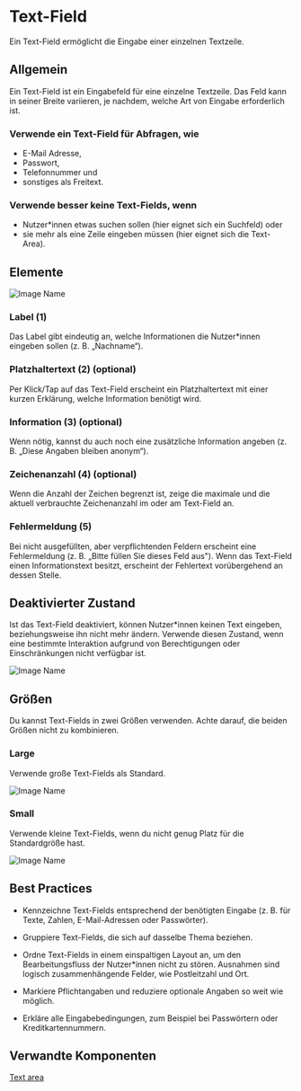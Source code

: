 # Text-Field

Ein Text-Field ermöglicht die Eingabe einer einzelnen Textzeile.

## Allgemein

Ein Text-Field ist ein Eingabefeld für eine einzelne Textzeile. Das Feld kann in seiner Breite variieren, je nachdem, welche Art von Eingabe erforderlich ist.

### Verwende ein Text-Field für Abfragen, wie

* E-Mail Adresse,
* Passwort,
* Telefonnummer und
* sonstiges als Freitext.

### Verwende besser keine Text-Fields, wenn

* Nutzer*innen etwas suchen sollen (hier eignet sich ein Suchfeld) oder
* sie mehr als eine Zeile eingeben müssen (hier eignet sich die Text-Area).

## Elemente

![Image Name](assets/3_components/text-input/input-field-elements.png)

### Label (1)

Das Label gibt eindeutig an, welche Informationen die Nutzer*innen eingeben sollen (z. B. „Nachname“).

### Platzhaltertext (2) (optional)

Per Klick/Tap auf das Text-Field erscheint ein Platzhaltertext mit einer kurzen Erklärung, welche Information benötigt wird.

### Information (3) (optional)

Wenn nötig, kannst du auch noch eine zusätzliche Information angeben (z. B. „Diese Angaben bleiben anonym“).

### Zeichenanzahl (4) (optional)

Wenn die Anzahl der Zeichen begrenzt ist, zeige die maximale und die aktuell verbrauchte Zeichenanzahl im oder am Text-Field an.

### Fehlermeldung (5)

Bei nicht ausgefüllten, aber verpflichtenden Feldern erscheint eine Fehlermeldung (z. B. „Bitte füllen Sie dieses Feld aus"). Wenn das Text-Field einen Informationstext besitzt, erscheint der Fehlertext vorübergehend an dessen Stelle. 

## Deaktivierter Zustand

Ist das Text-Field deaktiviert, können Nutzer*innen keinen Text eingeben, beziehungsweise ihn nicht mehr ändern. Verwende diesen Zustand, wenn eine bestimmte Interaktion aufgrund von Berechtigungen oder Einschränkungen nicht verfügbar ist.

![Image Name](assets/3_components/text-input/input_disabled.png)

## Größen

Du kannst Text-Fields in zwei Größen verwenden. Achte darauf, die beiden Größen nicht zu kombinieren.

### Large

Verwende große Text-Fields als Standard.

![Image Name](assets/3_components/text-input/input-field-large.png)

### Small

Verwende kleine Text-Fields, wenn du nicht genug Platz für die Standardgröße hast.

![Image Name](assets/3_components/text-input/input-field-small.png)

## Best Practices

* Kennzeichne Text-Fields entsprechend der benötigten Eingabe (z. B. für Texte, Zahlen, E-Mail-Adressen oder Passwörter).

* Gruppiere Text-Fields, die sich auf dasselbe Thema beziehen.

* Ordne Text-Fields in einem einspaltigen Layout an, um den Bearbeitungsfluss der Nutzer*innen nicht zu stören. Ausnahmen sind logisch zusammenhängende Felder, wie Postleitzahl und Ort.

* Markiere Pflichtangaben und reduziere optionale Angaben so weit wie möglich.

* Erkläre alle Eingabebedingungen, zum Beispiel bei Passwörtern oder Kreditkartennummern.

## Verwandte Komponenten

<a href="../?path=/usage/components-text-area--standard">Text area</a>